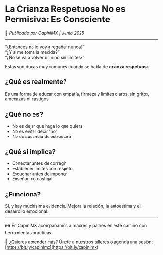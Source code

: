 # La Crianza Respetuosa No es Permisiva: Es Consciente

🧠 *Publicado por CapiniMX | Junio 2025*

---

“¿Entonces no lo voy a regañar nunca?”  
“¿Y si me toma la medida?”  
“¿No se va a volver un niño sin límites?”

Estas son dudas muy comunes cuando se habla de **crianza respetuosa**.

## ¿Qué es realmente?

Es una forma de educar con empatía, firmeza y límites claros, sin gritos, amenazas ni castigos.

## ¿Qué no es?

- No es dejar que haga lo que quiera  
- No es evitar decir “no”  
- No es ausencia de estructura

## ¿Qué sí implica?

- Conectar antes de corregir  
- Establecer límites con respeto  
- Escuchar antes de imponer  
- Enseñar, no castigar

## ¿Funciona?

Sí, y hay muchísima evidencia. Mejora la relación, la autoestima y el desarrollo emocional.

---

👪 En CapiniMX acompañamos a madres y padres en este camino con herramientas prácticas.

📲 ¿Quieres aprender más? Únete a nuestros talleres o agenda una sesión: [https://bit.ly/capinimx](https://bit.ly/capinimx)
